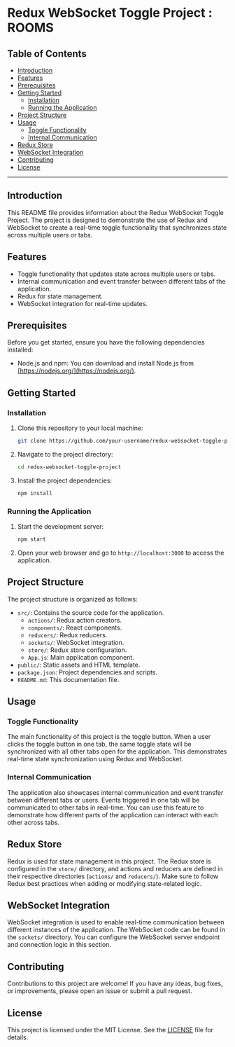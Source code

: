 # Redux WebSocket Toggle Project : ROOMS

## Table of Contents

- [Introduction](#introduction)
- [Features](#features)
- [Prerequisites](#prerequisites)
- [Getting Started](#getting-started)
  - [Installation](#installation)
  - [Running the Application](#running-the-application)
- [Project Structure](#project-structure)
- [Usage](#usage)
  - [Toggle Functionality](#toggle-functionality)
  - [Internal Communication](#internal-communication)
- [Redux Store](#redux-store)
- [WebSocket Integration](#websocket-integration)
- [Contributing](#contributing)
- [License](#license)

---

## Introduction

This README file provides information about the Redux WebSocket Toggle Project. The project is designed to demonstrate the use of Redux and WebSocket to create a real-time toggle functionality that synchronizes state across multiple users or tabs.

## Features

- Toggle functionality that updates state across multiple users or tabs.
- Internal communication and event transfer between different tabs of the application.
- Redux for state management.
- WebSocket integration for real-time updates.

## Prerequisites

Before you get started, ensure you have the following dependencies installed:

- Node.js and npm: You can download and install Node.js from [https://nodejs.org/](https://nodejs.org/).

## Getting Started

### Installation

1. Clone this repository to your local machine:

   ```bash
   git clone https://github.com/your-username/redux-websocket-toggle-project.git
   ```

2. Navigate to the project directory:

   ```bash
   cd redux-websocket-toggle-project
   ```

3. Install the project dependencies:

   ```bash
   npm install
   ```

### Running the Application

1. Start the development server:

   ```bash
   npm start
   ```

2. Open your web browser and go to `http://localhost:3000` to access the application.

## Project Structure

The project structure is organized as follows:

- `src/`: Contains the source code for the application.
  - `actions/`: Redux action creators.
  - `components/`: React components.
  - `reducers/`: Redux reducers.
  - `sockets/`: WebSocket integration.
  - `store/`: Redux store configuration.
  - `App.js`: Main application component.
- `public/`: Static assets and HTML template.
- `package.json`: Project dependencies and scripts.
- `README.md`: This documentation file.

## Usage

### Toggle Functionality

The main functionality of this project is the toggle button. When a user clicks the toggle button in one tab, the same toggle state will be synchronized with all other tabs open for the application. This demonstrates real-time state synchronization using Redux and WebSocket.

### Internal Communication

The application also showcases internal communication and event transfer between different tabs or users. Events triggered in one tab will be communicated to other tabs in real-time. You can use this feature to demonstrate how different parts of the application can interact with each other across tabs.

## Redux Store

Redux is used for state management in this project. The Redux store is configured in the `store/` directory, and actions and reducers are defined in their respective directories (`actions/` and `reducers/`). Make sure to follow Redux best practices when adding or modifying state-related logic.

## WebSocket Integration

WebSocket integration is used to enable real-time communication between different instances of the application. The WebSocket code can be found in the `sockets/` directory. You can configure the WebSocket server endpoint and connection logic in this section.

## Contributing

Contributions to this project are welcome! If you have any ideas, bug fixes, or improvements, please open an issue or submit a pull request.

## License

This project is licensed under the MIT License. See the [LICENSE](LICENSE) file for details.
